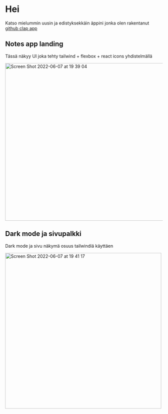 # Hei
Katso mielummin uusin ja edistyksekkäin äppini jonka olen rakentanut [github clap app](https://github.com/ChristianKatka/clap-app-public)


## Notes app landing
Tässä näkyy UI joka tehty tailwind + flexbox + react icons yhdistelmällä

<img width="505" alt="Screen Shot 2022-06-07 at 19 39 04" src="https://user-images.githubusercontent.com/42738047/172436347-c02302f0-56a8-42a5-8689-898c203e828e.png">


## Dark mode ja sivupalkki
Dark mode ja sivu näkymä osuus tailwindiä käyttäen

<img width="499" alt="Screen Shot 2022-06-07 at 19 41 17" src="https://user-images.githubusercontent.com/42738047/172436755-9b79ac9e-9736-4245-a954-d7c1d27cf32a.png">
